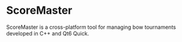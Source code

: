 # ScoreMaster
ScoreMaster is a cross-platform tool for managing bow tournaments developed in C++ and Qt6 Quick.
